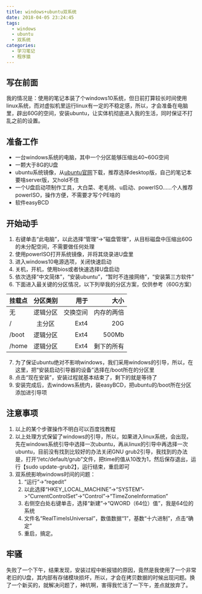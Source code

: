 ```yaml
---
title: windows+ubuntu双系统
date: 2018-04-05 23:24:45
tags: 
  - windows
  - ubuntu
  - 双系统
categories:
  - 学习笔记
  - 程序猿
---
```


## 写在前面
我的情况是：使用的笔记本装了个windows10系统，但日前打算较长时间使用linux系统，而对虚拟机里运行linux有一定的不稳定感，所以，才会准备在电脑里，辟出60G的空间，安装ubuntu，让实体机彻底进入我的生活，同时保证不打乱之前的设置。
<!--more-->
## 准备工作
* 一台windows系统的电脑，其中一个分区能够压缩出40~60G空间
* 一颗大于8G的U盘
* ubuntu系统镜像，从[ubuntu官网](https://www.ubuntu.com/index_kylin)下载，推荐选择desktop版，自己的笔记本要啥server版，又hold不住
* 一个U盘启动项制作工具，大白菜、老毛桃、u启动、powerISO......个人推荐powerISO，操作方便，不需要才写个PE啥的
* 软件easyBCD

## 开始动手
1. 右键单击“此电脑”，以此选择“管理”->“磁盘管理”，从目标磁盘中压缩出60G的未分配空间，不需要做任何处理
2. 使用powerISO打开系统镜像，并将其烧录进U盘里
3. 进入windows10电源选项，关闭快速启动
4. 关机，开机，使用bios或者快速选择U盘启动
5. 依次选择“中文简体”，“安装ubuntu”，“暂时不连接网络”，“安装第三方软件”
6. 下面进入最关键的分区情况，以下列举我的分区方案，仅供参考（60G方案）
	
| 挂载点 | 分区类别 | 用于 | 大小 | 
| - | :-: | -: | -: |
| 无 | 逻辑分区 | 交换空间 |  内存的两倍 | 
| / | 主分区 | Ext4 |  20G | 
| /boot | 逻辑分区 | Ext4 | 500Mb | 
| /home | 逻辑分区 | Ext4 | 剩下的所有 | 
7. 为了保证ubuntu绝对不影响windows，我们采用windows的引导，所以，在这里，把“安装启动引导器的设备”选择在/boot所在的分区里
8. 点击“现在安装”，安装过程就基本结束了，剩下的就是等待了
9. 安装完成后，去windows系统内，装easyBCD，把ubuntu的/boot所在分区添加进引导项

## 注意事项
1. 以上的某个步骤操作不明白可以百度找教程
2. 以上处理方式保留了windows的引导，所以，如果进入linux系统，会出现，先在windows系统引导中选择一次ubuntu，再从linux的引导中再选择一次ubuntu，目前没有找到比较好的办法关闭GNU grub2引导，我找到的办法是，打开“/etc/default/grub”文件，把time的值从10改为1，然后保存退出，运行【sudo update-grub2】，运行结束，重启即可
3. 双系统影响windows时间的问题：
	1. “运行”->“regedit”
	2. 以此选择“HKEY_LOCAL_MACHINE”->“SYSTEM”->“CurrentControlSet”->“Control”->“TimeZoneInformation”
	3. 右侧空白处右键单击，选择“新建”->“QWORD（64位）值”，我是64位的系统
	4. 文件名“RealTimeIsUniversal”，数值数据“1”，基数“十六进制”，点击“确定”
	5. 重启，搞定。

## 牢骚
失败了一个下午，结果发现，安装过程中断报错的原因，竟然是我使用了一个非常老旧的U盘，其内部有存储模块损坏，所以，才会在拷贝数据的时候出现问题。换了一个新买的，就解决问题了，神坑啊，害得我忙活了一下午，差点就放弃了。